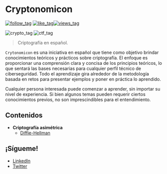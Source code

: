 # Cryptonomicon

[![follow_tag](https://img.shields.io/github/followers/Daysapro?label=Seguir&style=social)](https://github.com/Daysapro) [![like_tag](https://img.shields.io/github/stars/Daysapro/cryptonomicon?label=Favorito&style=social)](https://github.com/Daysapro/cryptonomicon)[![views_tag](https://img.shields.io/github/watchers/Daysapro/cryptonomicon?label=Visitas&style=social)]()

![crypto_tag](https://img.shields.io/:criptografía-2ecc71.svg?labelColor=F67F26&color=F67F26) ![ctf_tag](https://img.shields.io/:CTF-2ecc71.svg?labelColor=472D27&color=472D27)


> Criptografía en español.

`Crytonomicon` es una iniciativa en español que tiene como objetivo brindar conocimientos teóricos y prácticos sobre criptografía. El enfoque es proporcionar una comprensión clara y concisa de los principios teóricos, lo que sentará las bases necesarias para cualquier perfil técnico de ciberseguridad. Todo el aprendizaje gira alrededor de la metodología basada en retos para presentar ejemplos y poner en práctica lo aprendido.

Cualquier persona interesada puede comenzar a aprender, sin importar su nivel de experiencia. Si bien algunos temas pueden requerir ciertos conocimientos previos, no son imprescindibles para el entendimiento.


## Contenidos
- **Criptografía asimétrica**
    * [Diffie-Hellman](/asymmetric_cryptography/diffie-hellman/README.md)


## ¡Sígueme!
- [LinkedIn](https://www.linkedin.com/in/david-ram%C3%ADrez-acero-3bb282266/)
- [Twitter](https://twitter.com/daysapro)